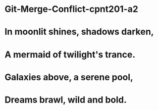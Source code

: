 # Git-Merge-Conflict-cpnt201-a2

# In moonlit shines, shadows darken,

# A mermaid of twilight's trance.

# Galaxies above, a serene pool,

# Dreams brawl, wild and bold.
